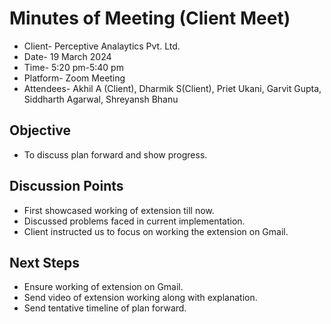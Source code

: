 
# Minutes of Meeting (Client Meet) 
- Client- Perceptive Analaytics Pvt. Ltd.
- Date- 19 March 2024
- Time- 5:20 pm-5:40 pm
- Platform- Zoom Meeting
- Attendees- Akhil A (Client), Dharmik S(Client), Priet Ukani, Garvit Gupta, Siddharth Agarwal, Shreyansh Bhanu

## Objective 
- To discuss plan forward and show progress.


## Discussion Points
- First showcased working of extension till now.
- Discussed problems faced in current implementation.
- Client instructed us to focus on working the extension on Gmail.

## Next Steps
- Ensure working of extension on Gmail.
- Send video of extension working along with explanation.
- Send tentative timeline of plan forward.